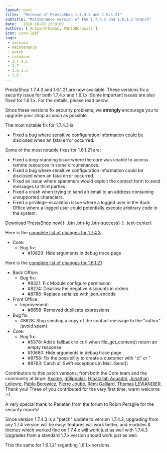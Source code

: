 ```yaml
---
layout: post
title:  "Release of PrestaShop 1.7.4.3 and 1.6.1.21"
subtitle: "Maintenance version of the 1.7.4.x and 1.6.1.x branch"
date:   2018-10-03 15:0:00
authors: [ AntoineThomas, PabloBorowicz ]
icon: icon-leaf
tags:
 - version
 - maintenance
 - patch
 - releases
 - 1.7.4.x
 - 1.7
 - 1.6.1.x
 - 1.6
---
```


PrestaShop 1.7.4.3 and 1.6.1.21 are now available. These versions fix a security issue for both 1.7.4.x and 1.6.1.x. Some important issues are also fixed for 1.6.1.x. For the details, please read below.

Since these versions fix security problems, we **strongly** encourage you to upgrade your shop as soon as possible.

The most notable fix for 1.7.4.3 is:

- Fixed a bug where sensitive configuration information could be disclosed when an fatal error occurred.

Some of the most notable fixes for 1.6.1.21 are:

- Fixed a long-standing issue where the core was unable to access remote resources in some circumstances.
- Fixed a bug where sensitive configuration information could be disclosed when an fatal error occurred.
- Fixed an issue where spammers would exploit the contact form to send messages to third parties.
- Fixed a crash when trying to send an email to an address containing unsupported characters.
- Fixed a privilege-escalation issue where a logged user in the Back Office where a logged user could potentially execute arbitrary code in the system.


[Download PrestaShop now!](https://www.prestashop.com/en/download){: .btn .btn-lg .btn-success}
{: .text-center}

Here is the [complete list of changes for 1.7.4.3](https://github.com/PrestaShop/PrestaShop/releases/tag/1.7.4.3)

- Core:
  - Bug fix:
    - #10829: Hide arguments in debug trace page

Here is the [complete list of changes for 1.6.1.21](https://github.com/PrestaShop/PrestaShop/releases/tag/1.6.1.21)

- Back Office:
  - Bug fix:
    - #8321: Fix Module configure permission
    - #8274: Disallow the negative discounts in orders
    - #8786: Replace serialize with json_encode
- Front Office:
  - Improvement:
    - #8658: Removed duplicate expressions
- Bug fix:
    - #8828: Stop sending a copy of the contact message to the "author" (avoid spam)
- Core:
  - Bug fix:
    - #5378: Add a fallback to curl when file_get_content() return an empty response
    - #10680: Hide arguments in debug trace page
    - #8758: Fix the possibility to create a customer with "¤" or "
    - #8763: Catch all Swift exceptions in Mail::Send()


Contributors to this patch versions, from both the Core team and the community at large: [Axome](https://github.com/axometeam), [gfilippakis](https://github.com/gfilippakis), [Hibatallah Aouadni](https://github.com/hibatallahAouadni), [Jonathan Lelievre](https://github.com/jolelievre), [Pablo Borowicz](https://github.com/eternoendless), [Pierre Joube](https://github.com/PierreJoube), [Rémi Gaillard](https://github.com/rGaillard), [Thomas LEVIANDIER](https://github.com/tomlev). Thank you! Three of you contributed for the very first time, warm welcome :-)

A very special thank to Panatan from the forum to Robin Peraglie for the security reports!

Since version 1.7.4.3 is a "patch" update to version 1.7.4.2, upgrading from any 1.7.4 version will be easy: features will work better, and modules & themes which worked fine on 1.7.4.x will work just as well with 1.7.4.3.<br/>
Upgrades from a standard 1.7.x version should work just as well.

This the same for 1.6.1.21 regarding 1.6.1.x versions.
